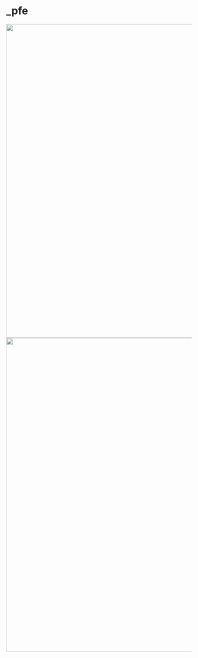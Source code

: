 # _pfe

<img src="https://user-images.githubusercontent.com/61518854/97108281-ca69c180-16cc-11eb-87c7-1a7b82a449c1.jpg" width="850" >

<img src="https://user-images.githubusercontent.com/61518854/97108492-3d276c80-16ce-11eb-9916-1f3c0b5aea04.jpg" width="850" >
